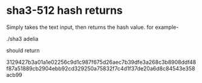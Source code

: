 # sha3-512 hash returns


Simply takes the text input, then returns the hash value. for example- 


./sha3 adelia

should return 

3129427b3a01a1e02256c9d1c987f675d26aec7b39dfe3a268c3b8908ddf48f87a51889cb2904ebb92cd329250a75832f7c4d1f37de20a6d8c84543e358acb99

